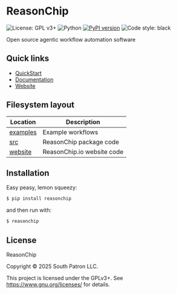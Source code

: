 # ReasonChip

![License: GPL v3+](https://img.shields.io/badge/license-GPLv3%2B-blue.svg)
![Python](https://img.shields.io/badge/python-3.12+-blue)
[![PyPI version](https://img.shields.io/pypi/v/reasonchip.svg)](https://pypi.org/project/reasonchip/)
![Code style: black](https://img.shields.io/badge/code%20style-black-000000.svg)

Open source agentic workflow automation software

## Quick links

- [QuickStart](https://www.reasonchip.io/docs/quickstart/)
- [Documentation](https://www.reasonchip.io/docs/)
- [Website](https://www.reasonchip.io/)

## Filesystem layout

| Location | Description |
| ------------------------- | ----------------------------------------------- |
| [examples](./examples/) | Example workflows |
| [src](./src/reasonchip/) | ReasonChip package code |
| [website](./website/reasonchip/) | ReasonChip.io website code |

## Installation

Easy peasy, lemon squeezy:

```bash
$ pip install reasonchip
```

and then run with:

```bash
$ reasonchip
```

## License

ReasonChip

Copyright &copy; 2025 South Patron LLC.

This project is licensed under the GPLv3+.
See <https://www.gnu.org/licenses/> for details.

